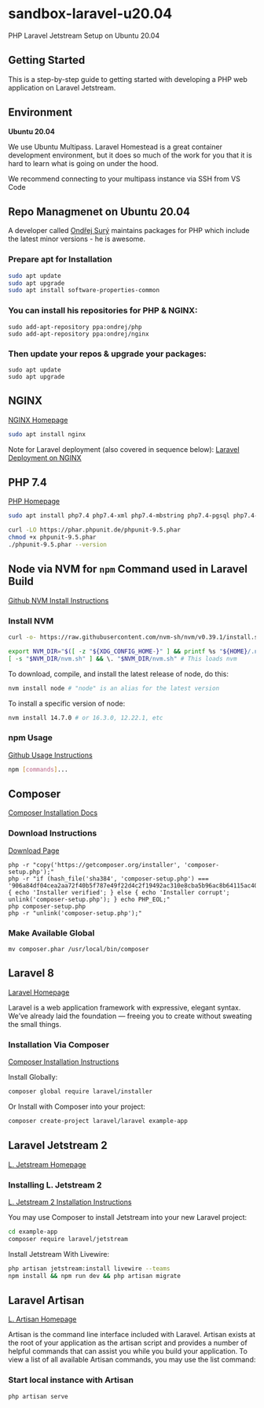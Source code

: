# sandbox-laravel-u20.04
PHP Laravel Jetstream Setup on Ubuntu 20.04

## Getting Started

This is a step-by-step guide to getting started with developing a PHP web application on Laravel Jetstream.

## Environment

**Ubuntu 20.04**

We use Ubuntu Multipass.  Laravel Homestead is a great container development environment, but it does so much of the work for you that it is hard to learn what is going on under the hood.

We recommend connecting to your multipass instance via SSH from VS Code

## Repo Managmenet on Ubuntu 20.04

A developer called [Ondřej Surý](https://deb.sury.org/) maintains packages for PHP which include the latest minor versions - he is awesome.

### Prepare apt for Installation

```sh
sudo apt update
sudo apt upgrade
sudo apt install software-properties-common
```

### You can install his repositories for PHP & NGINX:

```
sudo add-apt-repository ppa:ondrej/php
sudo add-apt-repository ppa:ondrej/nginx
```

### Then update your repos & upgrade your packages:

```
sudo apt update
sudo apt upgrade
```
## NGINX

[NGINX Homepage](https://www.nginx.com/)

```sh
sudo apt install nginx
```

Note for Laravel deployment (also covered in sequence below): [Laravel Deployment on NGINX](https://laravel.com/docs/8.x/deployment#nginx)

## PHP 7.4

[PHP Homepage](https://www.php.net/)

```sh
sudo apt install php7.4 php7.4-xml php7.4-mbstring php7.4-pgsql php7.4-mysql

curl -LO https://phar.phpunit.de/phpunit-9.5.phar
chmod +x phpunit-9.5.phar
./phpunit-9.5.phar --version
```

## Node via NVM for `npm` Command used in Laravel Build

[Github NVM Install Instructions](https://github.com/nvm-sh/nvm#installing-and-updating)

### Install NVM

```sh
curl -o- https://raw.githubusercontent.com/nvm-sh/nvm/v0.39.1/install.sh | bash
```

```sh
export NVM_DIR="$([ -z "${XDG_CONFIG_HOME-}" ] && printf %s "${HOME}/.nvm" || printf %s "${XDG_CONFIG_HOME}/nvm")"
[ -s "$NVM_DIR/nvm.sh" ] && \. "$NVM_DIR/nvm.sh" # This loads nvm
```

To download, compile, and install the latest release of node, do this:

```sh
nvm install node # "node" is an alias for the latest version
```

To install a specific version of node:

```sh
nvm install 14.7.0 # or 16.3.0, 12.22.1, etc
```

### npm Usage

[Github Usage Instructions](https://github.com/nvm-sh/nvm#usage)

```sh
npm [commands]...
```

## Composer

[Composer Installation Docs](https://getcomposer.org/doc/00-intro.md#installation-linux-unix-macos)

### Download Instructions

[Download Page](https://getcomposer.org/download/)

```
php -r "copy('https://getcomposer.org/installer', 'composer-setup.php');"
php -r "if (hash_file('sha384', 'composer-setup.php') === '906a84df04cea2aa72f40b5f787e49f22d4c2f19492ac310e8cba5b96ac8b64115ac402c8cd292b8a03482574915d1a8') { echo 'Installer verified'; } else { echo 'Installer corrupt'; unlink('composer-setup.php'); } echo PHP_EOL;"
php composer-setup.php
php -r "unlink('composer-setup.php');"
```

### Make Available Global

```
mv composer.phar /usr/local/bin/composer
```

## Laravel 8 

[Laravel Homepage](https://laravel.com/)

Laravel is a web application framework with expressive, elegant syntax. We’ve already laid the foundation — freeing you to create without sweating the small things.

### Installation Via Composer

[Composer Installation Instructions](https://laravel.com/docs/8.x/installation#installation-via-composer)

Install Globally:

```sh
composer global require laravel/installer
```

Or Install with Composer into your project:

```sh
composer create-project laravel/laravel example-app
```
## Laravel Jetstream 2

[L. Jetstream Homepage](https://jetstream.laravel.com/2.x/introduction.html)

### Installing L. Jetstream 2

[L. Jetstream 2 Installation Instructions](https://jetstream.laravel.com/2.x/installation.html)

You may use Composer to install Jetstream into your new Laravel project:

```sh
cd example-app
composer require laravel/jetstream
```

Install Jetstream With Livewire:

```sh
php artisan jetstream:install livewire --teams
npm install && npm run dev && php artisan migrate
```


## Laravel Artisan

[L. Artisan Homepage](https://laravel.com/docs/8.x/artisan)

Artisan is the command line interface included with Laravel. Artisan exists at the root of your application as the artisan script and provides a number of helpful commands that can assist you while you build your application. To view a list of all available Artisan commands, you may use the list command:

### Start local instance with Artisan

```
php artisan serve
```
